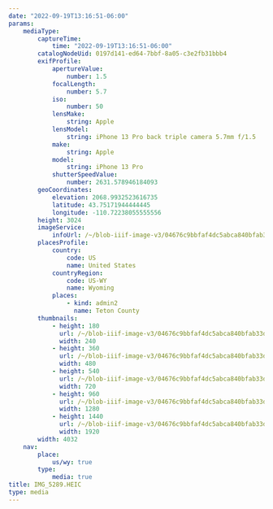 ```yaml
---
date: "2022-09-19T13:16:51-06:00"
params:
    mediaType:
        captureTime:
            time: "2022-09-19T13:16:51-06:00"
        catalogNodeUid: 0197d141-ed64-7bbf-8a05-c3e2fb31bbb4
        exifProfile:
            apertureValue:
                number: 1.5
            focalLength:
                number: 5.7
            iso:
                number: 50
            lensMake:
                string: Apple
            lensModel:
                string: iPhone 13 Pro back triple camera 5.7mm f/1.5
            make:
                string: Apple
            model:
                string: iPhone 13 Pro
            shutterSpeedValue:
                number: 2631.578946184093
        geoCoordinates:
            elevation: 2068.9932523616735
            latitude: 43.75171944444445
            longitude: -110.72238055555556
        height: 3024
        imageService:
            infoUrl: /~/blob-iiif-image-v3/04676c9bbfaf4dc5abca840bfab33dd980973cb64ac9e9b53faa568f3006bc9e/info.json
        placesProfile:
            country:
                code: US
                name: United States
            countryRegion:
                code: US-WY
                name: Wyoming
            places:
                - kind: admin2
                  name: Teton County
        thumbnails:
            - height: 180
              url: /~/blob-iiif-image-v3/04676c9bbfaf4dc5abca840bfab33dd980973cb64ac9e9b53faa568f3006bc9e/full/240%2C180/0/default.jpg
              width: 240
            - height: 360
              url: /~/blob-iiif-image-v3/04676c9bbfaf4dc5abca840bfab33dd980973cb64ac9e9b53faa568f3006bc9e/full/480%2C360/0/default.jpg
              width: 480
            - height: 540
              url: /~/blob-iiif-image-v3/04676c9bbfaf4dc5abca840bfab33dd980973cb64ac9e9b53faa568f3006bc9e/full/720%2C540/0/default.jpg
              width: 720
            - height: 960
              url: /~/blob-iiif-image-v3/04676c9bbfaf4dc5abca840bfab33dd980973cb64ac9e9b53faa568f3006bc9e/full/1280%2C960/0/default.jpg
              width: 1280
            - height: 1440
              url: /~/blob-iiif-image-v3/04676c9bbfaf4dc5abca840bfab33dd980973cb64ac9e9b53faa568f3006bc9e/full/1920%2C1440/0/default.jpg
              width: 1920
        width: 4032
    nav:
        place:
            us/wy: true
        type:
            media: true
title: IMG_5289.HEIC
type: media
---
```

